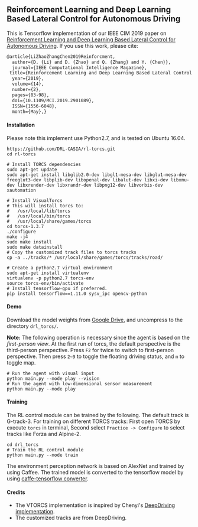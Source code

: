 ## Reinforcement Learning and Deep Learning Based Lateral Control for Autonomous Driving

This is Tensorflow implementation of our IEEE CIM 2019 paper on [Reinforcement Learning and Deep Learning Based Lateral Control for Autonomous Driving](https://ieeexplore.ieee.org/document/8686348). If you use this work, please cite:

```txt
@article{LiZhaoZhangChen2019Reinforcment,
  author={D. {Li} and D. {Zhao} and Q. {Zhang} and Y. {Chen}},
  journal={IEEE Computational Intelligence Magazine}, 
 title={Reinforcement Learning and Deep Learning Based Lateral Control for Autonomous Driving [Application Notes]}, 
  year={2019},
  volume={14},
  number={2},
  pages={83-98},
  doi={10.1109/MCI.2019.2901089},
  ISSN={1556-6048},
  month={May},}
```



#### Installation

Please note this implement use Python2.7, and is tested on Ubuntu 16.04.

```shell
https://github.com/DRL-CASIA/rl-torcs.git
cd rl-torcs

# Install TORCS dependencies
sudo apt-get update
sudo apt-get install libglib2.0-dev libgl1-mesa-dev libglu1-mesa-dev freeglut3-dev libplib-dev libopenal-dev libalut-dev libxi-dev libxmu-dev libxrender-dev libxrandr-dev libpng12-dev libvorbis-dev xautomation

# Install VisualTorcs
# This will install torcs to: 
# 	/usr/local/lib/torcs
#	/usr/local/bin/torcs
#	/usr/local/share/games/torcs
cd torcs-1.3.7
./configure
make -j4
sudo make install
sudo make datainstall
# Copy the customized track files to torcs tracks
cp -a ../tracks/* /usr/local/share/games/torcs/tracks/road/

# Create a python2.7 virtual environment
sudo apt-get install virtualenv
virtualenv -p python2.7 torcs-env
source torcs-env/bin/activate
# Install tensorflow-gpu if preferred.
pip install tensorflow==1.11.0 sysv_ipc opencv-python 
```



#### Demo

Download the model weights from [Google Drive](https://drive.google.com/open?id=17iIbm9Va-eN7aOxtbO-Qap-onTd3F6oK), and uncompress to the directory `drl_torcs/`.

**Note:** The following operation is necessary since the agent is based on the *first-person view*. At the first run of torcs, the default perspective is the third-person perspective. Press `F2` for twice to switch to first-person perspective. Then press `2~9` to toggle the floating driving status, and `m` to toggle map.

```shell
# Run the agent with visual input
python main.py --mode play --vision
# Run the agent with low-dimensional sensor measurement
python main.py --mode play
```



#### Training

The RL control module can be trained by the following. The default track is G-track-3. For training on different TORCS tracks: First open TORCS by execute `torcs` in terminal, Second select `Practice -> Configure` to select tracks like Forza and Alpine-2. 

```shell
cd drl_torcs
# Train the RL control module
python main.py --mode train
```

The environment perception network is based on AlexNet and trained by using Caffee. The trained model is converted to the tensorflow model by using [caffe-tensorflow converter](https://github.com/ethereon/caffe-tensorflow).



#### Credits

- The VTORCS implementation is inspired by Chenyi's [DeepDriving implementation](https://deepdriving.cs.princeton.edu/).
- The customized tracks are from DeepDriving.

